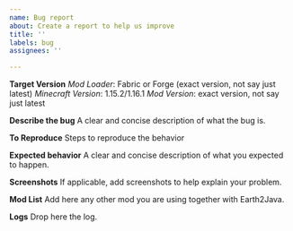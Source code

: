 ```yaml
---
name: Bug report
about: Create a report to help us improve
title: ''
labels: bug
assignees: ''

---
```


**Target Version**
*Mod Loader*: Fabric or Forge (exact version, not say just latest)
*Minecraft Version*:  1.15.2/1.16.1
*Mod Version*: exact version, not say just latest

**Describe the bug**
A clear and concise description of what the bug is.

**To Reproduce**
Steps to reproduce the behavior

**Expected behavior**
A clear and concise description of what you expected to happen.

**Screenshots**
If applicable, add screenshots to help explain your problem.

**Mod List**
Add here any other mod you are using together with Earth2Java.

**Logs**
Drop here the log.
